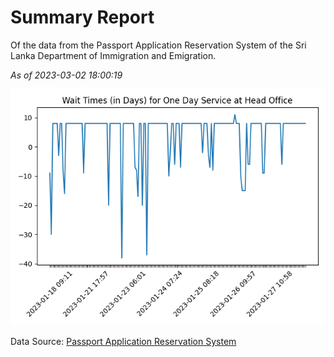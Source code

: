 # Summary Report

Of the data from the Passport Application Reservation System of the Sri Lanka Department of Immigration and Emigration.

*As of 2023-03-02 18:00:19*

![Wait Time Chart](summary.wait_time_chart.png)

Data Source: [Passport Application Reservation System](https://eservices.immigration.gov.lk:8443/appointment/pages/reservationApplication.xhtml)